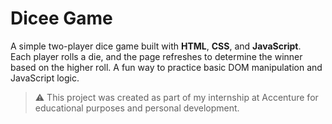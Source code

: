 # Dicee Game

A simple two-player dice game built with **HTML**, **CSS**, and **JavaScript**.  
Each player rolls a die, and the page refreshes to determine the winner based on the higher roll. A fun way to practice basic DOM manipulation and JavaScript logic.

> ⚠️ This project was created as part of my internship at Accenture for educational purposes and personal development.